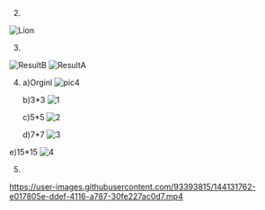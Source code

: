 2)
 ![Lion](https://user-images.githubusercontent.com/93393815/144109276-3b32f7e1-69e5-4497-bdf6-bfb208e8146d.jpg)

3)
 ![ResultB](https://user-images.githubusercontent.com/93393815/144109574-b2c84ece-6664-4bbf-a379-998a30383db9.jpg)
 ![ResultA](https://user-images.githubusercontent.com/93393815/144109576-d300f2b8-9307-4081-8c95-6455f1525078.jpg)

4)
   a)Orginl
 ![pic4](https://user-images.githubusercontent.com/93393815/144123530-1b965ecd-9388-49ed-8bd9-01eec6a071fe.jpg)
   
   b)3*3
 ![1](https://user-images.githubusercontent.com/93393815/144123604-39949446-6193-42d1-bfb7-2dc35d294c54.jpg)
   
   c)5*5
 ![2](https://user-images.githubusercontent.com/93393815/144123641-c80bd078-4455-4d3f-bc55-d3517be3c8dd.jpg)
   
   d)7*7
 ![3](https://user-images.githubusercontent.com/93393815/144123667-4bb7dea2-9fd7-472d-859c-9907fa893004.jpg)
   
  e)15*15
 ![4](https://user-images.githubusercontent.com/93393815/144123691-e487562a-c0a8-42b6-aec2-47716f28cc50.jpg)


5)
https://user-images.githubusercontent.com/93393815/144131762-e017805e-ddef-4116-a787-30fe227ac0d7.mp4

